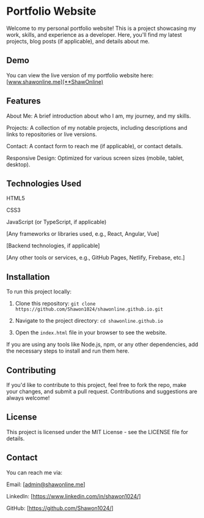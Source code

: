 # **Portfolio Website**

Welcome to my personal portfolio website! This is a project showcasing my work, skills, and experience as a developer. Here, you'll find my latest projects, blog posts (if applicable), and details about me.

## Demo
You can view the live version of my portfolio website here: [www.shawonline.me](**ShawOnline)

## Features
About Me: A brief introduction about who I am, my journey, and my skills.

Projects: A collection of my notable projects, including descriptions and links to repositories or live versions.

Contact: A contact form to reach me (if applicable), or contact details.

Responsive Design: Optimized for various screen sizes (mobile, tablet, desktop).

## Technologies Used
HTML5

CSS3

JavaScript (or TypeScript, if applicable)

[Any frameworks or libraries used, e.g., React, Angular, Vue]

[Backend technologies, if applicable]

[Any other tools or services, e.g., GitHub Pages, Netlify, Firebase, etc.]

## Installation
To run this project locally:

1. Clone this repository: `git clone https://github.com/Shawon1024/shawonline.github.io.git`

2. Navigate to the project directory: `cd shawonline.github.io`

3. Open the `index.html` file in your browser to see the website.

If you are using any tools like Node.js, npm, or any other dependencies, add the necessary steps to install and run them here.

## Contributing
If you'd like to contribute to this project, feel free to fork the repo, make your changes, and submit a pull request. Contributions and suggestions are always welcome!

## License
This project is licensed under the MIT License - see the LICENSE file for details.

## Contact
You can reach me via:

Email: [admin@shawonline.me]

LinkedIn: [https://www.linkedin.com/in/shawon1024/]

GitHub: [https://github.com/Shawon1024/]
